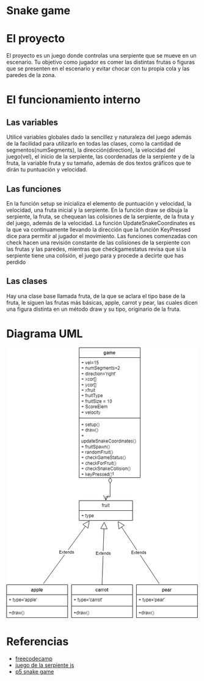 # Snake game

# El proyecto

El proyecto es un juego donde controlas una serpiente que se mueve en un escenario. Tu objetivo como jugador es comer las distintas frutas o figuras que se presenten en el escenario y evitar chocar con tu propia cola y las paredes de la zona.

# El funcionamiento interno
## Las variables
Utilicé variables globales dado la sencillez y naturaleza del juego además de la facilidad para utilizarlo en todas las clases, como la cantidad de segmentos(numSegments), la dirección(direction), la velocidad del juego(vel), el inicio de la serpiente, las coordenadas de la serpiente y de la fruta, la variable fruta y su tamaño, además de dos textos gráficos que te dirán tu puntuación y velocidad. 
## Las funciones
En la función setup se inicializa el elemento de puntuación y velocidad, la velocidad, una fruta inicial y la serpiente.
En la función draw se dibuja la serpiente, la fruta, se chequean las colisiones de la serpiente, de la fruta y del juego, además de la velocidad.
La función UpdateSnakeCoordinates es la que va continuamente llevando la dirección que la función KeyPressed dice para permitir al jugador el movimiento.
Las funciones comenzadas con check hacen una revisión constante de las colisiones de la serpiente con las frutas y las paredes, mientras que checkgamestatus revisa que si la serpiente tiene una colisión, el juego para y procede a decirte que has perdido
## Las clases
Hay una clase base llamada fruta, de la que se aclara el tipo base de la fruta, le siguen las frutas más básicas, apple, carrot y pear, las cuales dicen una figura distinta en un método draw y su tipo, originario de la fruta.

# Diagrama UML
![](https://github.com/SanchezRuano22211659/snakeGame/blob/main/UMLsnakegame.png)
# Referencias
- [freecodecamp](https://www.freecodecamp.org/news/how-to-build-a-snake-game-in-javascript/)
- [juego de la serpiente js](https://www.lawebdelprogramador.com/codigo/JavaScript/6111-Juego-de-la-serpiente-snake-en-javascript.html)
- [p5 snake game](https://p5js.org/es/examples/interaction-snake-game.html)
